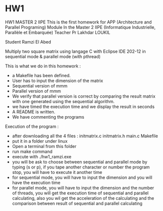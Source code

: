 # HW1
HW1 MASTER 2 IIPE
This is the first homework for APP (Architecture and Parallel Programing) Module In the Master 2 IIPE (Informatique Industrielle, Parallèle et Embarquée)
Teacher Pr Lakhdar LOUKIL

Student Ramzi El Abed

Multiply two square matrix using langage C with Eclipse IDE 202-12 in sequential mode & parallel mode (with pthread)


This is what we do in this homework :

- a Makefile has been defined.
- User has to input the dimension of the matrix
- Sequential version of mmm
- Parallel version of mmm
- We verify that parallel version is correct by comparing the result matrix with
one generated using the sequential algorithm.
- we have timed the execution time and we display the result in seconds
- A README is written.
- We have commenting the programs

Execution of the program :
- after downloading all the 4 files : initmatrix.c initmatrix.h main.c Makefile
- put it in a folder under linux
- Open a terminal from this folder
- run make command
- execute with ./hw1_ramzi.exe
- you will be ask to choose between sequential and parallel mode by typing (s or p), if you tape another character or number the program stop, you will have to execute it another time
- for sequential mode, you will have to input the dimension and you will have the execution time
- for parallel mode, you will have to input the dimension and the number of threads, you will get the execution time of sequential and parallel calculating, also you wil get the acceleration of the calculating and the comparison between result of sequential and parallel calculating
